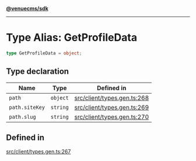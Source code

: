 [**@venuecms/sdk**](../Index.md)

***

# Type Alias: GetProfileData

```ts
type GetProfileData = object;
```

## Type declaration

| Name | Type | Defined in |
| ------ | ------ | ------ |
| `path` | `object` | [src/client/types.gen.ts:268](https://github.com/venuecms/sdk/blob/e006ed15657b6995aa87e1eb9272ec151fbf86f1/src/client/types.gen.ts#L268) |
| `path.siteKey` | `string` | [src/client/types.gen.ts:269](https://github.com/venuecms/sdk/blob/e006ed15657b6995aa87e1eb9272ec151fbf86f1/src/client/types.gen.ts#L269) |
| `path.slug` | `string` | [src/client/types.gen.ts:270](https://github.com/venuecms/sdk/blob/e006ed15657b6995aa87e1eb9272ec151fbf86f1/src/client/types.gen.ts#L270) |

## Defined in

[src/client/types.gen.ts:267](https://github.com/venuecms/sdk/blob/e006ed15657b6995aa87e1eb9272ec151fbf86f1/src/client/types.gen.ts#L267)
